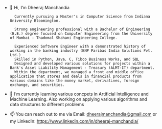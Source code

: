 - 👋 Hi, I’m Dheeraj Manchandia

		Currently pursuing a Master's in Computer Science from Indiana University Bloomington.

		Strong engineering professional with a Bachelor of Engineering (B.E.) degree focused on Computer Engineering from the University of Mumbai - Thadomal Shahani Engineering College.

		Experienced Software Engineer with a demonstrated history of working in the banking industry (BNP Paribas India Solutions Pvt. Ltd.)
		Skilled in Python, Java, C, Tibco Business Works, and SQL
		Designed and developed various solutions for projects within a Bank's Asset Liability Management - Treasury (ALMT-IT) department. 
		Within the department, we managed a front and middle office application that stores and deals in financial products from various domains like the money market, derivatives, foreign exchange, and securities.

- 🌱 I’m currently learning various concpets in Artificial Intelligence and Machine Learning. Also working on applying various algorithms and data structures to different problems

- 📫 You can reach out to me via Email: dheerajmanchandia@gmail.com or my LinkedIn: https://www.linkedin.com/in/dheeraj-manchandia/

<!---
dheeraj-19/dheeraj-19 is a ✨ special ✨ repository because its `README.md` (this file) appears on your GitHub profile.
You can click the Preview link to take a look at your changes.
--->
